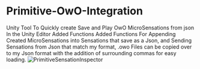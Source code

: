 # Primitive-OwO-Integration
 Unity Tool To Quickly create Save and Play OwO MicroSensations from json In the Unity Editor
Added Functions Added Functions For Appending Created MicroSensations into Sensations that save as a Json, 
and Sending Sensations from Json that match my format, .owo Files can be copied over to my Json format 
with the addition of surrounding commas for easy loading.
![PrimitiveSensationInspector](https://github.com/shimizudani/Primitive-OwO-Integration/assets/101910428/6f247517-c58d-41f5-b792-4924cdeb8949)
